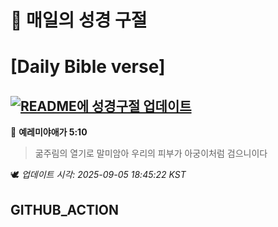 # 🙏 매일의 성경 구절
# [Daily Bible verse]
## [![README에 성경구절 업데이트](https://github.com/DONGSUKA/first_test/actions/workflows/update-readme-bible.yml/badge.svg)](https://github.com/DONGSUKA/first_test/actions/workflows/update-readme-bible.yml)
<!-- START_BIBLE_VERSE -->
📖 **예레미야애가 5:10**
> 굶주림의 열기로 말미암아 우리의 피부가 아궁이처럼 검으니이다

🕊️ _업데이트 시각: 2025-09-05 18:45:22 KST_
  <!-- END_BIBLE_VERSE -->
## GITHUB_ACTION
